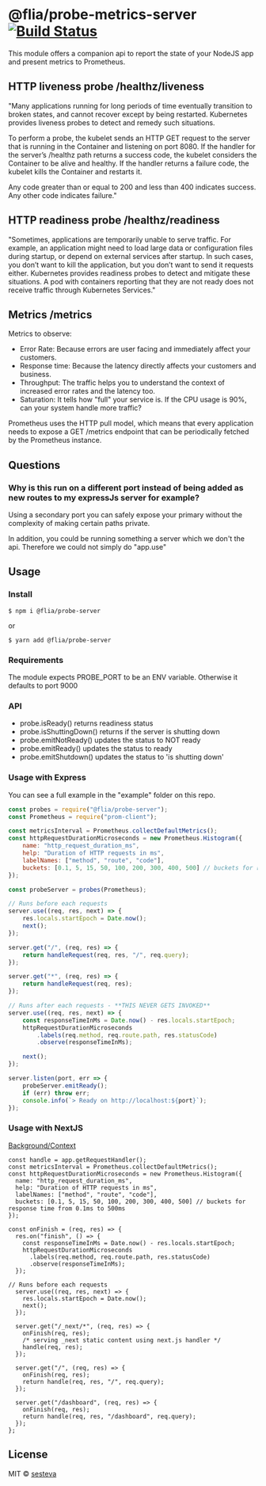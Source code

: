 # @flia/probe-metrics-server [![Build Status](https://travis-ci.com/sesteva/probe-server.svg?branch=master)](https://travis-ci.com/sesteva/probe-server)

<!-- TODO: add example of shutting down, add TOC, add tests, add more metrics based on those to oberserve, update example app -->

This module offers a companion api to report the state of your NodeJS app and present metrics to Prometheus.

## HTTP liveness probe /healthz/liveness

"Many applications running for long periods of time eventually transition to broken states, and cannot recover except by being restarted. Kubernetes provides liveness probes to detect and remedy such situations.

To perform a probe, the kubelet sends an HTTP GET request to the server that is running in the Container and listening on port 8080. If the handler for the server’s /healthz path returns a success code, the kubelet considers the Container to be alive and healthy. If the handler returns a failure code, the kubelet kills the Container and restarts it.

Any code greater than or equal to 200 and less than 400 indicates success. Any other code indicates failure."

## HTTP readiness probe /healthz/readiness

"Sometimes, applications are temporarily unable to serve traffic. For example, an application might need to load large data or configuration files during startup, or depend on external services after startup. In such cases, you don’t want to kill the application, but you don’t want to send it requests either. Kubernetes provides readiness probes to detect and mitigate these situations. A pod with containers reporting that they are not ready does not receive traffic through Kubernetes Services."

## Metrics /metrics

Metrics to observe:

- Error Rate: Because errors are user facing and immediately affect your customers.
- Response time: Because the latency directly affects your customers and business.
- Throughput: The traffic helps you to understand the context of increased
  error rates and the latency too.
- Saturation: It tells how "full" your service is. If the CPU usage is 90%, can your system handle more traffic?

Prometheus uses the HTTP pull model, which means that every application needs to expose a GET /metrics endpoint that can be periodically fetched by the Prometheus instance.

## Questions

### Why is this run on a different port instead of being added as new routes to my expressJs server for example?

Using a secondary port you can safely expose your primary without the complexity of making certain paths private.

In addition, you could be running something a server which we don't the api. Therefore we could not simply do "app.use"

## Usage

### Install

```
$ npm i @flia/probe-server
```

or

```
$ yarn add @flia/probe-server
```

### Requirements

The module expects PROBE_PORT to be an ENV variable. Otherwise it defaults to port 9000

### API

- probe.isReady() returns readiness status
- probe.isShuttingDown() returns if the server is shutting down
- probe.emitNotReady() updates the status to NOT ready
- probe.emitReady() updates the status to ready
- probe.emitShutdown() updates the status to 'is shutting down'

### Usage with Express

You can see a full example in the "example" folder on this repo.

```js
const probes = require("@flia/probe-server");
const Prometheus = require("prom-client");

const metricsInterval = Prometheus.collectDefaultMetrics();
const httpRequestDurationMicroseconds = new Prometheus.Histogram({
	name: "http_request_duration_ms",
	help: "Duration of HTTP requests in ms",
	labelNames: ["method", "route", "code"],
	buckets: [0.1, 5, 15, 50, 100, 200, 300, 400, 500] // buckets for response time from 0.1ms to 500ms
});

const probeServer = probes(Prometheus);

// Runs before each requests
server.use((req, res, next) => {
	res.locals.startEpoch = Date.now();
	next();
});

server.get("/", (req, res) => {
	return handleRequest(req, res, "/", req.query);
});

server.get("*", (req, res) => {
	return handleRequest(req, res);
});

// Runs after each requests - **THIS NEVER GETS INVOKED**
server.use((req, res, next) => {
	const responseTimeInMs = Date.now() - res.locals.startEpoch;
	httpRequestDurationMicroseconds
		.labels(req.method, req.route.path, res.statusCode)
		.observe(responseTimeInMs);

	next();
});

server.listen(port, err => {
	probeServer.emitReady();
	if (err) throw err;
	console.info(`> Ready on http://localhost:${port}`);
});
```

### Usage with NextJS

[Background/Context](https://github.com/zeit/next.js/issues/7665)

```
const handle = app.getRequestHandler();
const metricsInterval = Prometheus.collectDefaultMetrics();
const httpRequestDurationMicroseconds = new Prometheus.Histogram({
  name: "http_request_duration_ms",
  help: "Duration of HTTP requests in ms",
  labelNames: ["method", "route", "code"],
  buckets: [0.1, 5, 15, 50, 100, 200, 300, 400, 500] // buckets for response time from 0.1ms to 500ms
});

const onFinish = (req, res) => {
  res.on("finish", () => {
    const responseTimeInMs = Date.now() - res.locals.startEpoch;
    httpRequestDurationMicroseconds
      .labels(req.method, req.route.path, res.statusCode)
      .observe(responseTimeInMs);
  });

// Runs before each requests
  server.use((req, res, next) => {
    res.locals.startEpoch = Date.now();
    next();
  });

  server.get("/_next/*", (req, res) => {
    onFinish(req, res);
    /* serving _next static content using next.js handler */
    handle(req, res);
  });

  server.get("/", (req, res) => {
    onFinish(req, res);
    return handle(req, res, "/", req.query);
  });

  server.get("/dashboard", (req, res) => {
    onFinish(req, res);
    return handle(req, res, "/dashboard", req.query);
  });
};
```

## License

MIT © [sesteva](https://github.com/sesteva)
